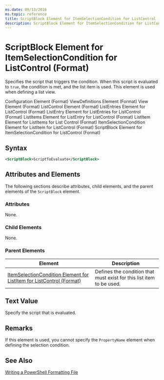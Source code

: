 ```yaml
---
ms.date: 09/13/2016
ms.topic: reference
title: ScriptBlock Element for ItemSelectionCondition for ListControl (Format)
description: ScriptBlock Element for ItemSelectionCondition for ListControl (Format)
---
```

# ScriptBlock Element for ItemSelectionCondition for ListControl (Format)

Specifies the script that triggers the condition. When this script is evaluated to `true`, the condition is met, and the list item is used. This element is used when defining a list view.

Configuration Element (Format)
ViewDefinitions Element (Format)
View Element (Format)
ListControl Element (Format)
ListEntries Element for ListControl (Format)
ListEntry Element for ListEntries for ListControl (Format)
ListItems Element for ListEntry for ListControl (Format)
ListItem Element for ListItems for List Control (Format)
ItemSelectionCondition Element for ListItem for ListControl (Format)
ScriptBlock Element for ItemSelectionCondition for ListControl  (Format)

## Syntax

```xml
<ScriptBlock>ScriptToEvaluate</ScriptBlock>
```

## Attributes and Elements

The following sections describe attributes, child elements, and the parent elements of the `ScriptBlock` element.

### Attributes

None.

### Child Elements

None.

### Parent Elements

|Element|Description|
|-------------|-----------------|
|[ItemSelectionCondition Element for ListItem for ListControl (Format)](./itemselectioncondition-element-for-listitem-for-listcontrol-format.md)|Defines the condition that must exist for this list item to be used.|

## Text Value

Specify the script that is evaluated.

## Remarks

If this element is used, you cannot specify the `PropertyName` element when defining the selection condition.

## See Also

[Writing a PowerShell Formatting File](./writing-a-powershell-formatting-file.md)
